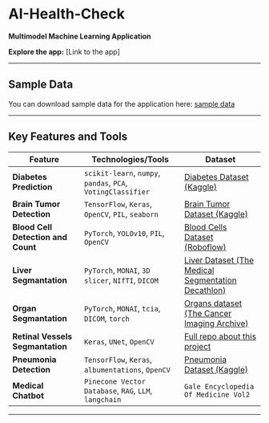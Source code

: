 # AI-Health-Check

**Multimodel Machine Learning Application**

**Explore the app:** [Link to the app]

---

## Sample Data
You can download sample data for the application here: [sample data](https://github.com/adam-langowski/AI-Health-Check/tree/main/data/sample%20data)

---

## Key Features and Tools

| **Feature**                              | **Technologies/Tools**                                             | **Dataset**                                                                 |
|------------------------------------------|--------------------------------------------------------------|------------------------------------------------------------------------------|
| **Diabetes Prediction**                  | `scikit-learn`, `numpy`, `pandas`, `PCA`, `VotingClassifier` | [Diabetes Dataset (Kaggle)](https://www.kaggle.com/datasets/mathchi/diabetes-data-set) |
| **Brain Tumor Detection**                | `TensorFlow`, `Keras`, `OpenCV`, `PIL`, `seaborn`            | [Brain Tumor Dataset (Kaggle)](https://www.kaggle.com/datasets/ahmedhamada0/brain-tumor-detection) |
| **Blood Cell Detection and Count**       | `PyTorch`, `YOLOv10`, `PIL`, `OpenCV`                        | [Blood Cells Dataset (Roboflow)](https://universe.roboflow.com/clg-vtj9f/blood-cell-detection-bsbvn/dataset/4) |
| **Liver Segmantation**                   | `PyTorch`, `MONAI`, `3D slicer`, `NIfTI`, `DICOM`            | [Liver Dataset (The Medical Segmentation Decathlon)](http://medicaldecathlon.com/) |
| **Organ Segmantation**                   | `PyTorch`, `MONAI`, `tcia`, `DICOM`, `torch`                 | [Organs dataset (The Cancer Imaging Archive)](https://www.cancerimagingarchive.net/) |
| **Retinal Vessels Segmantation**         | `Keras`, `UNet`, `OpenCV`                                    | [Full repo about this project](https://github.com/adam-langowski/Segmenting-Blood-Vessels-With-CNN/) |
| **Pneumonia Detection**                  | `TensorFlow`, `Keras`, `albumentations`, `OpenCV`            | [Pneumonia Dataset (Kaggle)](https://www.kaggle.com/datasets/paultimothymooney/chest-xray-pneumonia) |
| **Medical Chatbot**                      | `Pinecone Vector Database`, `RAG`, `LLM`, `langchain`        | `Gale Encyclopedia Of Medicine Vol2` |

---
